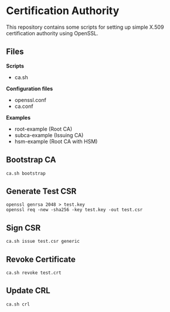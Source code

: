 # Certification Authority

This repository contains some scripts for setting up simple X.509 certification
authority using OpenSSL.

## Files

**Scripts**

- ca.sh

**Configuration files**

- openssl.conf
- ca.conf

**Examples**

- root-example (Root CA)
- subca-example (Issuing CA)
- hsm-example (Root CA with HSM)


## Bootstrap CA

    ca.sh bootstrap

## Generate Test CSR

    openssl genrsa 2048 > test.key
    openssl req -new -sha256 -key test.key -out test.csr

## Sign CSR

    ca.sh issue test.csr generic

## Revoke Certificate

    ca.sh revoke test.crt

## Update CRL

    ca.sh crl
